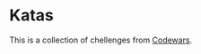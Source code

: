 # Katas

This is a collection of chellenges from [Codewars](https://www.codewars.com/ "codewars homepage").
